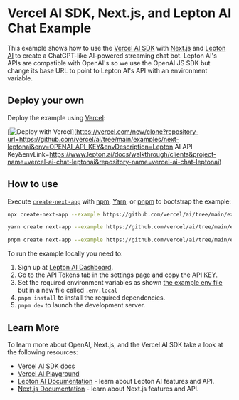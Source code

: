 # Vercel AI SDK, Next.js, and Lepton AI Chat Example

This example shows how to use the [Vercel AI SDK](https://sdk.vercel.ai/docs) with [Next.js](https://nextjs.org/) and [Lepton AI](https://www.lepton.ai/) to create a ChatGPT-like AI-powered streaming chat bot. Lepton AI's APIs are compatible with OpenAI's so we use the OpenAI JS SDK but change its base URL to point to Lepton AI's API with an environment variable.

## Deploy your own

Deploy the example using [Vercel](https://vercel.com?utm_source=github&utm_medium=readme&utm_campaign=ai-sdk-example):

[![Deploy with Vercel](https://vercel.com/button)](https://vercel.com/new/clone?repository-url=https://github.com/vercel/ai/tree/main/examples/next-leptonai&env=OPENAI_API_KEY&envDescription=Lepton AI API Key&envLink=https://www.lepton.ai/docs/walkthrough/clients&project-name=vercel-ai-chat-leptonai&repository-name=vercel-ai-chat-leptonai)

## How to use

Execute [`create-next-app`](https://github.com/vercel/next.js/tree/canary/packages/create-next-app) with [npm](https://docs.npmjs.com/cli/init), [Yarn](https://yarnpkg.com/lang/en/docs/cli/create/), or [pnpm](https://pnpm.io) to bootstrap the example:

```bash
npx create-next-app --example https://github.com/vercel/ai/tree/main/examples/next-leptonai next-leptonai-app
```

```bash
yarn create next-app --example https://github.com/vercel/ai/tree/main/examples/next-leptonai next-leptonai-app
```

```bash
pnpm create next-app --example https://github.com/vercel/ai/tree/main/examples/next-leptonai next-leptonai-app
```

To run the example locally you need to:

1. Sign up at [Lepton AI Dashboard](https://portal.lepton.ai/login?next=https%3A%2F%2Fdashboard.lepton.ai%2Fworkspace).
2. Go to the API Tokens tab in the settings page and copy the API KEY.
3. Set the required environment variables as shown [the example env file](./.env.local.example) but in a new file called `.env.local`
4. `pnpm install` to install the required dependencies.
5. `pnpm dev` to launch the development server.

## Learn More

To learn more about OpenAI, Next.js, and the Vercel AI SDK take a look at the following resources:

- [Vercel AI SDK docs](https://sdk.vercel.ai/docs)
- [Vercel AI Playground](https://play.vercel.ai)
- [Lepton AI Documentation](https://www.lepton.ai/docs) - learn about Lepton AI features and API.
- [Next.js Documentation](https://nextjs.org/docs) - learn about Next.js features and API.
